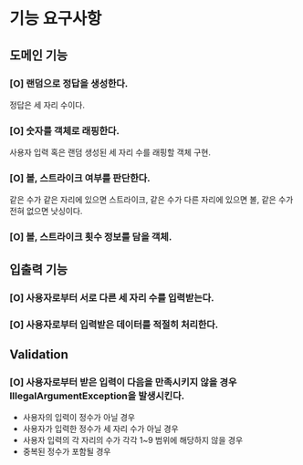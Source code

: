 # 기능 요구사항
## 도메인 기능
### [O] 랜덤으로 정답을 생성한다.
정답은 세 자리 수이다.
### [O] 숫자를 객체로 래핑한다.
사용자 입력 혹은 랜덤 생성된 세 자리 수를 래핑할 객체 구현.
### [O] 볼, 스트라이크 여부를 판단한다.
같은 수가 같은 자리에 있으면 스트라이크, 같은 수가 다른 자리에 있으면 볼, 같은 수가 전혀 없으면 낫싱이다.
### [O] 볼, 스트라이크 횟수 정보를 담을 객체.
## 입출력 기능
### [O] 사용자로부터 서로 다른 세 자리 수를 입력받는다.
### [O] 사용자로부터 입력받은 데이터를 적절히 처리한다.
## Validation
### [O] 사용자로부터 받은 입력이 다음을 만족시키지 않을 경우 IllegalArgumentException을 발생시킨다.
- 사용자의 입력이 정수가 아닐 경우
- 사용자가 입력한 정수가 세 자리 수가 아닐 경우
- 사용자 입력의 각 자리의 수가 각각 1~9 범위에 해당하지 않을 경우
- 중복된 정수가 포함될 경우